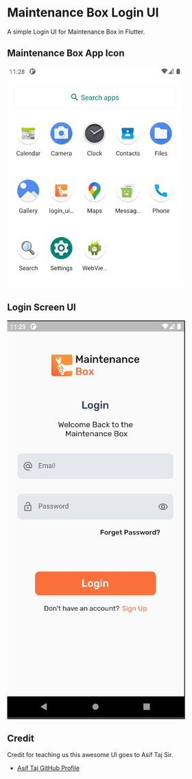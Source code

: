 
# Maintenance Box Login UI

A simple Login UI for Maintenance Box in Flutter.


## Maintenance Box App Icon

![AppIcon](images/s1.png)


## Login Screen UI

![AppIcon](images/s2.png)



## Credit

Credit for teaching us this awesome UI goes to Asif Taj Sir.

- [Asif Taj GitHub Profile](https://github.com/axiftaj)
